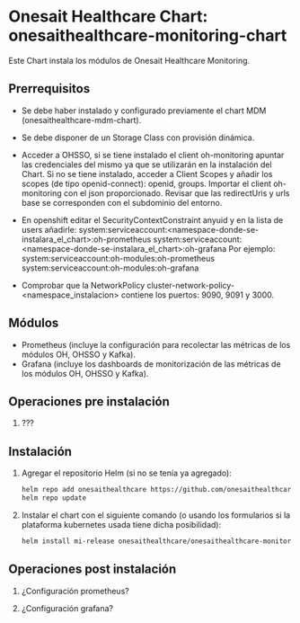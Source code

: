 # Onesait Healthcare Chart: onesaithealthcare-monitoring-chart

Este Chart instala los módulos de Onesait Healthcare Monitoring.

## Prerrequisitos

- Se debe haber instalado y configurado previamente el chart MDM (onesaithealthcare-mdm-chart).  

- Se debe disponer de un Storage Class con provisión dinámica.

- Acceder a OHSSO, si se tiene instalado el client oh-monitoring apuntar las credenciales del mismo ya que se utilizarán en la instalación del Chart.
  Si no se tiene instalado, acceder a Client Scopes y añadir los scopes (de tipo openid-connect): openid, groups.
  Importar el client oh-monitoring con el json proporcionado.
  Revisar que las redirectUris y urls base se corresponden con el subdominio del entorno.

- En openshift editar el SecurityContextConstraint anyuid y en la lista de users añadirle: 
  system:serviceaccount:<namespace-donde-se-instalara_el_chart>:oh-prometheus
  system:serviceaccount:<namespace-donde-se-instalara_el_chart>:oh-grafana
  Por ejemplo:
  system:serviceaccount:oh-modules:oh-prometheus
  system:serviceaccount:oh-modules:oh-grafana

- Comprobar que la NetworkPolicy cluster-network-policy-<namespace_instalacion> contiene los puertos: 9090, 9091 y 3000.
  
## Módulos

- Prometheus (incluye la configuración para recolectar las métricas de los módulos OH, OHSSO y Kafka).
- Grafana (incluye los dashboards de monitorización de las métricas de los módulos OH, OHSSO y Kafka).

## Operaciones pre instalación

1. ???



## Instalación

1. Agregar el repositorio Helm (si no se tenía ya agregado):
   ```sh
   helm repo add onesaithealthcare https://github.com/onesaithealthcare/onesaithealthcare-charts
   helm repo update
   ```

2. Instalar el chart con el siguiente comando (o usando los formularios si la plataforma kubernetes usada tiene dicha posibilidad):
   ```sh
   helm install mi-release onesaithealthcare/onesaithealthcare-monitoring-chart --namespace oh-modules
   ```

## Operaciones post instalación

1. ¿Configuración prometheus?

2. ¿Configuración grafana?








